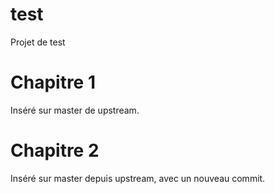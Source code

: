 # test
Projet de test

# Chapitre 1

Inséré sur master de upstream.

# Chapitre 2

Inséré sur master depuis upstream, avec un nouveau commit.
